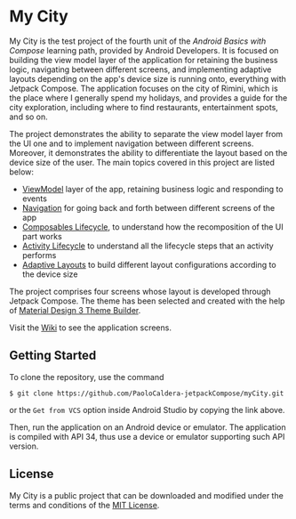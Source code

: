 # My City

My City is the test project of the fourth unit of the *Android Basics with Compose* learning path, provided by Android Developers. It is focused on building the view model layer of the application for retaining the business logic, navigating between different screens, and implementing adaptive layouts depending on the app's device size is running onto, everything with Jetpack Compose. The application focuses on the city of Rimini, which is the place where I generally spend my holidays, and provides a guide for the city exploration, including where to find restaurants, entertainment spots, and so on.

The project demonstrates the ability to separate the view model layer from the UI one and to implement navigation between different screens. Moreover, it demonstrates the ability to differentiate the layout based on the device size of the user. The main topics covered in this project are listed below:

* [ViewModel](https://developer.android.com/topic/libraries/architecture/viewmodel) layer of the app, retaining business logic and responding to events
* [Navigation](https://developer.android.com/jetpack/compose/navigation) for going back and forth between different screens of the app
* [Composables Lifecycle](https://developer.android.com/jetpack/compose/lifecycle), to understand how the recomposition of the UI part works
* [Activity Lifecycle](https://developer.android.com/guide/components/activities/activity-lifecycle) to understand all the lifecycle steps that an activity performs
* [Adaptive Layouts](https://developer.android.com/jetpack/compose/layouts/adaptive) to build different layout configurations according to the device size

The project comprises four screens whose layout is developed through Jetpack Compose. The theme has been selected and created with the help of [Material Design 3 Theme Builder](https://m3.material.io/theme-builder#/custom).

Visit the [Wiki](https://github.com/PaoloCaldera-jetpackCompose/myCity/wiki) to see the application screens.


## Getting Started

To clone the repository, use the command
```
$ git clone https://github.com/PaoloCaldera-jetpackCompose/myCity.git
```
or the `Get from VCS` option inside Android Studio by copying the link above.

Then, run the application on an Android device or emulator. The application is compiled with API 34, thus use a device or emulator supporting such API version.

## License

My City is a public project that can be downloaded and modified under the terms and conditions of the [MIT License](LICENSE).
